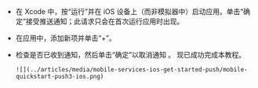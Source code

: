 * 在 Xcode 中，按“运行”并在 iOS 设备上（而非模拟器中）启动应用。单击“确定”接受推送通知；此请求只会在首次运行应用时出现。

* 在应用中，添加新项并单击“+”。

* 检查是否已收到通知，然后单击“确定”以取消通知  。 现已成功完成本教程。

      ![](../articles/media/mobile-services-ios-get-started-push/mobile-quickstart-push3-ios.png)